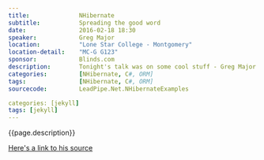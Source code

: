 ```yaml
---
title:              NHibernate
subtitle:           Spreading the good word
date:               2016-02-18 18:30
speaker:            Greg Major
location:           "Lone Star College - Montgomery"
location-detail:    "MC-G G123"
sponsor:            Blinds.com
description:        Tonight's talk was on some cool stuff - Greg Major talked about NHibernate and his LeadPipe framework.
categories:         [NHibernate, C#, ORM]
tags:               [NHibernate, C#, ORM]
sourcecode:         LeadPipe.Net.NHibernateExamples

categories: [jekyll]
tags: [jekyll]
---
```


{{page.description}}

[Here's a link to his source](https://github.com/NHDNUG/{{page.sourcecode}})